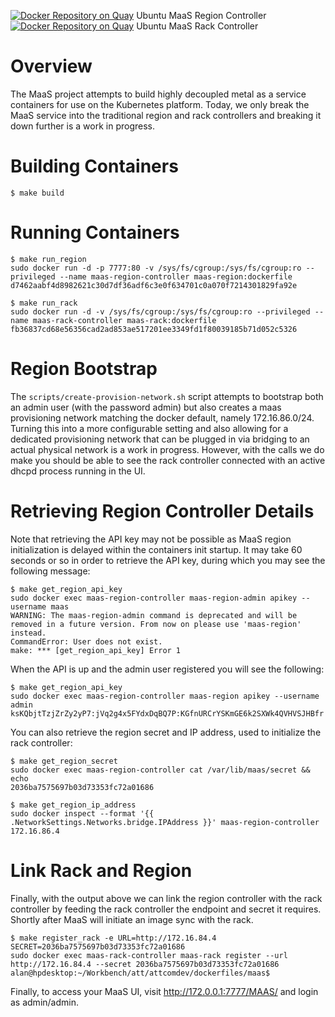 [![Docker Repository on Quay](https://quay.io/repository/attcomdev/maas-rack/status "Docker Repository on Quay")](https://quay.io/repository/attcomdev/maas-region) Ubuntu MaaS Region Controller <br>
[![Docker Repository on Quay](https://quay.io/repository/attcomdev/maas-rack/status "Docker Repository on Quay")](https://quay.io/repository/attcomdev/maas-rack) Ubuntu MaaS Rack Controller

Overview
==================

The MaaS project attempts to build highly decoupled metal as a service containers for use on the Kubernetes platform.  Today, we only break the MaaS service into the traditional region and rack controllers and breaking it down further is a work in progress.

Building Containers
===================

```
$ make build
```

Running Containers
==================

```
$ make run_region
sudo docker run -d -p 7777:80 -v /sys/fs/cgroup:/sys/fs/cgroup:ro --privileged --name maas-region-controller maas-region:dockerfile
d7462aabf4d8982621c30d7df36adf6c3e0f634701c0a070f7214301829fa92e
```

```
$ make run_rack
sudo docker run -d -v /sys/fs/cgroup:/sys/fs/cgroup:ro --privileged --name maas-rack-controller maas-rack:dockerfile	
fb36837cd68e56356cad2ad853ae517201ee3349fd1f80039185b71d052c5326
```

Region Bootstrap
================

The `scripts/create-provision-network.sh` script attempts to bootstrap both an admin user (with the password admin) but also creates a maas provisioning network matching the docker default, namely 172.16.86.0/24.  Turning this into a more configurable setting and also allowing for a dedicated provisioning network that can be plugged in via bridging to an actual physical network is a work in progress.  However, with the calls we do make you should be able to see the rack controller connected with an active dhcpd process running in the UI.

Retrieving Region Controller Details
====================================

Note that retrieving the API key may not be possible as MaaS region initialization is
delayed within the containers init startup.  It may take 60 seconds or so in order
to retrieve the API key, during which you may see the following message:

```
$ make get_region_api_key
sudo docker exec maas-region-controller maas-region-admin apikey --username maas
WARNING: The maas-region-admin command is deprecated and will be removed in a future version. From now on please use 'maas-region' instead.
CommandError: User does not exist.
make: *** [get_region_api_key] Error 1
```

When the API is up and the admin user registered you will see the following:

```
$ make get_region_api_key
sudo docker exec maas-region-controller maas-region apikey --username admin
ksKQbjtTzjZrZy2yP7:jVq2g4x5FYdxDqBQ7P:KGfnURCrYSKmGE6k2SXWk4QVHVSJHBfr
```

You can also retrieve the region secret and IP address, used to initialize the 
rack controller:

```
$ make get_region_secret
sudo docker exec maas-region-controller cat /var/lib/maas/secret && echo
2036ba7575697b03d73353fc72a01686
```

```
$ make get_region_ip_address
sudo docker inspect --format '{{ .NetworkSettings.Networks.bridge.IPAddress }}' maas-region-controller
172.16.86.4
```

Link Rack and Region
====================

Finally, with the output above we can link the region controller with the rack controller
by feeding the rack controller the endpoint and secret it requires.  Shortly after MaaS
will initiate an image sync with the rack.

```
$ make register_rack -e URL=http://172.16.84.4 SECRET=2036ba7575697b03d73353fc72a01686
sudo docker exec maas-rack-controller maas-rack register --url http://172.16.84.4 --secret 2036ba7575697b03d73353fc72a01686
alan@hpdesktop:~/Workbench/att/attcomdev/dockerfiles/maas$ 
```


Finally, to access your MaaS UI, visit http://172.0.0.1:7777/MAAS/ and login as admin/admin.

